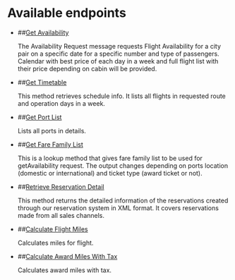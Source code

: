 # Available endpoints

- ##[Get Availability](GetAvailability.md)

	The Availability Request message requests Flight Availability for a city pair on a specific date for a specific number and type of passengers. Calendar with best price of each day in a week and full flight list with their price depending on cabin will be provided.

- ##[Get Timetable](GetTimetable.md)

	This method retrieves schedule info. It lists all flights in requested route and operation days in a week.
 
- ##[Get Port List](GetPortList.md)

	Lists all ports in details.
	
- ##[Get Fare Family List](GetFareFamilyList.md)

	This is a lookup method that gives fare family list to be used for getAvailability request. The output changes depending on ports location (domestic or international) and ticket type (award ticket or not). 	
	
- ##[Retrieve Reservation Detail](RetrieveReservationDetail.md)

	This method returns the detailed information of the reservations created through our reservation system in XML format. It covers reservations made from all sales channels.
	
- ##[Calculate Flight Miles](CalculateFlightMiles.md)

	Calculates miles for flight.
	
- ##[Calculate Award Miles With Tax](CalculateAwardMilesWithTax.md)

	Calculates award miles with tax.
	
